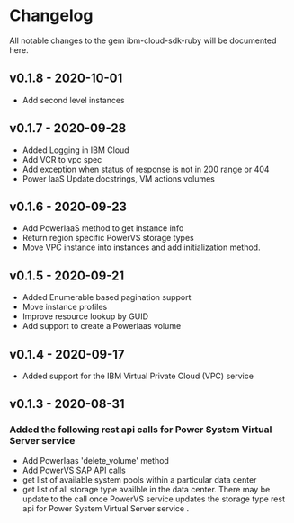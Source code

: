 # Changelog
All notable changes to the gem ibm-cloud-sdk-ruby will be documented here.

## v0.1.8 - 2020-10-01
- Add second level instances

## v0.1.7 - 2020-09-28
- Added Logging in IBM Cloud
- Add VCR to vpc spec
- Add exception when status of response is not in 200 range or 404
- Power IaaS Update docstrings, VM actions volumes

## v0.1.6 - 2020-09-23
- Add PowerIaaS method to get instance info
- Return region specific PowerVS storage types
- Move VPC instance into instances and add initialization method.

## v0.1.5 - 2020-09-21
- Added Enumerable based pagination support
- Move instance profiles
- Improve resource lookup by GUID
- Add support to create a PowerIaas volume

## v0.1.4 - 2020-09-17
- Added support for the IBM Virtual Private Cloud (VPC) service

## v0.1.3 - 2020-08-31
### Added the following rest api calls for Power System Virtual Server service 
- Add PowerIaas 'delete_volume' method
- Add PowerVS SAP API calls
- get list of available system pools within a particular data center
- get list of all storage type availble in the data center. There may be 
  update to the call once PowerVS service updates the storage type rest api 
  for Power System Virtual Server service . 

